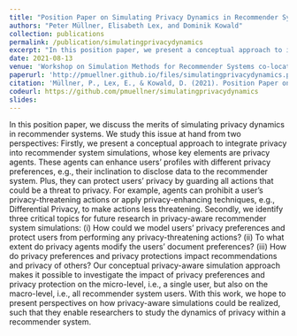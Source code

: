 ```yaml
---
title: "Position Paper on Simulating Privacy Dynamics in Recommender Systems"
authors: "Peter Müllner, Elisabeth Lex, and Dominik Kowald"
collection: publications
permalink: /publication/simulatingprivacydynamics
excerpt: "In this position paper, we present a conceptual approach to integrate privacy into recommender system simulations, whose key elements are privacy agents. Also, we identify three critical topics for future research in privacy-aware recommender system simulations: (i) How could we model users’ privacy preferences and protect users from performing any privacy-threatening actions? (ii) To what extent do privacy agents modify the users’ document preferences? (iii) How do privacy preferences and privacy protections impact recommendations and privacy of others?"
date: 2021-08-13
venue: 'Workshop on Simulation Methods for Recommender Systems co-located with the ACM Conference on Recommender Systems'
paperurl: 'http://pmuellner.github.io/files/simulatingprivacydynamics.pdf'
citation: 'Müllner, P., Lex, E., & Kowald, D. (2021). Position Paper on Simulating Privacy Dynamics in Recommender Systems. arXiv preprint arXiv:2109.06473.'
codeurl: https://github.com/pmuellner/simulatingprivacydynamics
slides:
---
```


In this position paper, we discuss the merits of simulating privacy dynamics in recommender systems. We study this issue at hand from two perspectives: Firstly, we present a conceptual approach to integrate privacy into recommender system simulations, whose key elements are privacy agents. These agents can enhance users’ profiles with different privacy preferences, e.g., their inclination to disclose data to the recommender system. Plus, they can protect users’ privacy by guarding all actions that could be a threat to privacy. For example, agents can prohibit a user’s privacy-threatening actions or apply privacy-enhancing techniques, e.g., Differential Privacy, to make actions less threatening. Secondly, we identify three critical topics for future research in privacy-aware recommender system simulations: (i) How could we model users’ privacy preferences and protect users from performing any privacy-threatening actions? (ii) To what extent do privacy agents modify the users’ document preferences? (iii) How do privacy preferences and privacy protections impact recommendations and privacy of others? Our conceptual privacy-aware simulation approach makes it possible to investigate the impact of privacy preferences and privacy protection on the micro-level, i.e., a single user, but also on the macro-level, i.e., all recommender system users. With this work, we hope to present perspectives on how privacy-aware simulations could be realized, such that they enable researchers to study the dynamics of privacy within a recommender system.
